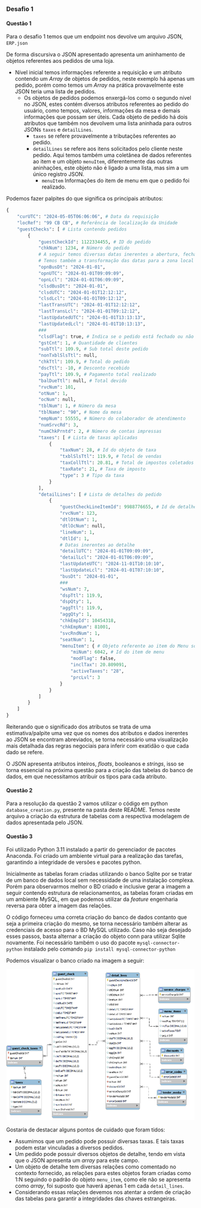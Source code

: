 ### Desafio 1

#### Questão 1
Para o desafio 1 temos que um endpoint nos devolve um arquivo JSON, `ERP.json`

De forma discursiva o JSON apresentado apresenta um aninhamento de objetos referentes aos pedidos de uma loja.
- Nível inicial temos informações referente a requisição e um atributo contendo um *Array* de objetos de pedidos, neste exemplo há apenas um pedido, porém como temos um *Array* na prática provavelmente este JSON teria uma lista de pedidos. 
  - Os objetos de pedidos podemos enxergá-los como o segundo nível no JSON, estes contém diversos atributos referentes ao pedido do usuário, como tempos, valores, informações da mesa e demais informações que possam ser úteis. Cada objeto de pedido há dois atributos que também nos devolvem uma lista aninhada para outros JSONs `taxes` e `detailLines`.
    - `taxes` se refere provavelmente a tributações referentes ao pedido.
    - `detailLines` se refere aos itens solicitados pelo cliente neste pedido. Aqui temos também uma coletânea de dados referentes ao item e um objeto `menuItem`, diferentemente das outras aninhações, este objeto não é ligado a uma lista, mas sim a um único registro JSON.
      - `menuItem` Informações do item de menu em que o pedido foi realizado.

Podemos fazer palpites do que significa os principais atributos:
~~~python
{
    "curUTC": "2024-05-05T06:06:06", # Data da requisição
    "locRef": "99 CB CB", # Referência de localização da Unidade
    "guestChecks": [ # Lista contendo pedidos
        {
            "guestCheckId": 1122334455, # ID do pedido
            "chkNum": 1234, # Número do pedido
            # A seguir temos diversas datas inerentes a abertura, fechamento e transações do pedido
            # Temos também a transformação das datas para a zona local
            "opnBusDt": "2024-01-01", 
            "opnUTC": "2024-01-01T09:09:09",
            "opnLcl": "2024-01-01T06:09:09",
            "clsdBusDt": "2024-01-01",
            "clsdUTC": "2024-01-01T12:12:12",
            "clsdLcl": "2024-01-01T09:12:12",
            "lastTransUTC": "2024-01-01T12:12:12",
            "lastTransLcl": "2024-01-01T09:12:12",
            "lastUpdatedUTC": "2024-01-01T13:13:13",
            "lastUpdatedLcl": "2024-01-01T10:13:13",
            ###
            "clsdFlag": true, # Indica se o pedido está fechado ou não
            "gstCnt": 1, # Quantidade de clientes
            "subTtl": 109.9, # Sub total deste pedido
            "nonTxblSlsTtl": null,
            "chkTtl": 109.9, # Total do pedido
            "dscTtl": -10, # Desconto recebido
            "payTtl": 109.9, # Pagamento total realizado
            "balDueTtl": null, # Total devido
            "rvcNum": 101,
            "otNum": 1,
            "ocNum": null,
            "tblNum": 1, # Número da mesa
            "tblName": "90", # Nome da mesa 
            "empNum": 55555, # Número do colaborador de atendimento
            "numSrvcRd": 3,
            "numChkPrntd": 2, # Número de contas impressas
            "taxes": [ # Lista de taxas aplicadas
                {
                    "taxNum": 28, # Id do objeto de taxa
                    "txblSlsTtl": 119.9, # Total de vendas
                    "taxCollTtl": 20.81, # Total de impostos coletados
                    "taxRate": 21, # Taxa de imposto
                    "type": 3 # Tipo da taxa
                }
            ],
            "detailLines": [ # Lista de detalhes do pedido
                {
                    "guestCheckLineItemId": 9988776655, # Id de detalhe
                    "rvcNum": 123,
                    "dtlOtNum": 1,
                    "dtlOcNum": null,
                    "lineNum": 1,
                    "dtlId": 1,
                    # Datas inerentes ao detalhe 
                    "detailUTC": "2024-01-01T09:09:09",
                    "detailLcl": "2024-01-01T06:09:09",
                    "lastUpdateUTC": "2024-11-01T10:10:10",
                    "lastUpdateLcl": "2024-01-01T07:10:10",
                    "busDt": "2024-01-01",
                    ###
                    "wsNum": 7,
                    "dspTtl": 119.9,
                    "dspQty": 1,
                    "aggTtl": 119.9,
                    "aggQty": 1,
                    "chkEmpId": 10454318,
                    "chkEmpNum": 81001,
                    "svcRndNum": 1,
                    "seatNum": 1,
                    "menuItem": { # Objeto referente ao item do Menu solicitado
                        "miNum": 6042, # Id do item de menu
                        "modFlag": false,
                        "inclTax": 20.809091, 
                        "activeTaxes": "28",
                        "prcLvl": 3
                    }
                }
            ]
        }
    ]
}
~~~

Reiterando que o significado dos atributos se trata de uma estimativa/palpite uma vez que os nomes dos atributos e dados inerentes ao JSON se encontram abreviados, se torna necessário uma visualização mais detalhada das regras negociais para inferir com exatidão o que cada dado se refere.

O JSON apresenta atributos inteiros, *floats*, booleanos e *strings*, isso se torna essencial na próxima questão para a criação das tabelas do banco de dados, em que necessitamos atribuir os tipos para cada atributo.

#### Questão 2

Para a resolução da questão 2 vamos utilizar o código em python `database_creation.py`, presente na pasta deste README. Temos neste arquivo a criação da estrutura de tabelas com a respectiva modelagem de dados apresentada pelo JSON.

#### Questão 3

Foi utilizado Python 3.11 instalado a partir do gerenciador de pacotes Anaconda. Foi criado um ambiente virtual para a realização das tarefas, garantindo a integridade de versões e pacotes python.

Inicialmente as tabelas foram criadas utilizando o banco Sqlite por se tratar de um banco de dados local sem necessidade de uma instalação complexa. Porém para observarmos melhor o BD criado e inclusive gerar a imagem a seguir contendo estrutura de relacionamentos, as tabelas foram criadas em um ambiente MySQL, em que podemos utilizar da *feature* engenharia reversa para obter a imagem das relações.

O código forneceu uma correta criação do banco de dados contanto que seja a primeira criação do mesmo, se torna necessário também alterar as credenciais de acesso para o BD MySQL utilizado. Caso não seja desejado esses passos, basta alternar a criação do objeto conn para utilizar Sqlite novamente. Foi necessário também o uso do pacote `mysql-connector-python` instalado pelo comando `pip install mysql-connector-python`

Podemos visualizar o banco criado na imagem a seguir:

![Modelo de Banco de Dados](modelo_banco_mysql.png "Modelo do Banco de Dados")

Gostaria de destacar alguns pontos de cuidado que foram tidos:
- Assumimos que um pedido pode possuir diversas taxas. E tais taxas podem estar vinculadas a diversos pedidos.
- Um pedido pode possuir diversos objetos de detalhe, tendo em vista que o JSON apresenta um *array* para este campo.
- Um objeto de detalhe tem diversas relações como comentado no contexto fornecido, as relações para estes objetos foram criadas como 1:N seguindo o padrão do objeto `menu_item`, como ele não se apresenta como *array*, foi suposto que haverá apenas 1 em cada `detail_lines`.
- Considerando essas relações devemos nos atentar a ordem de criação das tabelas para garantir a integridades das chaves estrangeiras.


